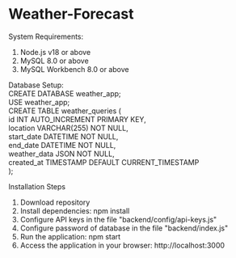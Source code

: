 # Weather-Forecast
System Requirements:
1. Node.js v18 or above
2. MySQL 8.0 or above
3. MySQL Workbench 8.0 or above

Database Setup:<br>
CREATE DATABASE weather_app;<br>
USE weather_app;<br>
CREATE TABLE weather_queries (<br>
  id INT AUTO_INCREMENT PRIMARY KEY,<br>
  location VARCHAR(255) NOT NULL,<br>
  start_date DATETIME NOT NULL,<br>
  end_date DATETIME NOT NULL,<br>
  weather_data JSON NOT NULL,<br>
  created_at TIMESTAMP DEFAULT CURRENT_TIMESTAMP<br>
);<br>

Installation Steps
1. Download repository
2. Install dependencies: npm install
3. Configure API keys in the file "backend/config/api-keys.js"
4. Configure password of database in the file "backend/index.js"
5. Run the application: npm start
6. Access the application in your browser: http://localhost:3000
